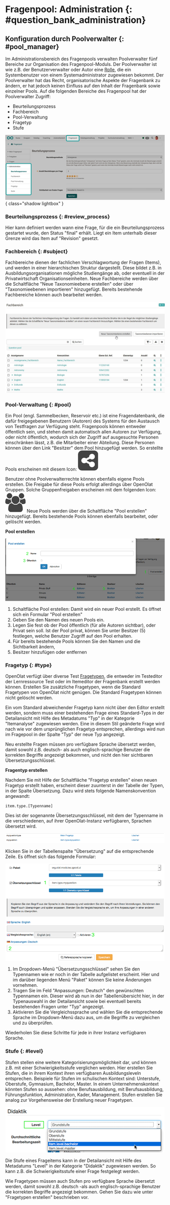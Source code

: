# Fragenpool: Administration {: #question_bank_administration}

## Konfiguration durch Poolverwalter {: #pool_manager}

Im Administrationsbereich des Fragenpools verwalten Poolverwalter fünf Bereiche zur Organisation des Fragenpool-Moduls.
Der Poolverwalter ist wie z.B. der Benutzerverwalter oder Autor eine [Rolle](../basic_concepts/Roles_Rights.de.md), die ein Systembenutzer von einem Systemadministrator zugewiesen bekommt. Der Poolverwalter hat das Recht, organisatorische Aspekte der Fragenbank zu ändern, er hat jedoch keinen Einfluss auf den Inhalt der Fragenbank sowie einzelner Pools. Auf die folgenden Bereiche des Fragenpool hat der Poolverwalter Zugriff:

  * Beurteilungsprozess
  * Fachbereich
  * Pool-Verwaltung
  * Fragetyp
  * Stufe

![question_bank_navigation_administration_v1_de.png](assets/question_bank_navigation_administration_v1_de.png){ class="shadow lightbox" }

###  Beurteilungsprozess {: #review_process}

Hier kann definiert werden wann eine Frage, für die ein Beurteilungsprozess gestartet wurde, den Status "final" erhält. Liegt ein Item unterhalb dieser Grenze wird das Item auf "Revision" gesetzt.

###  Fachbereich {: #subject}

Fachbereiche dienen der fachlichen Verschlagwortung der Fragen (Items), und werden in einer hierarchischen Struktur dargestellt. Diese bildet z.B. in Ausbildungsorganisationen mögliche Studiengänge ab, oder eventuell in der Privatwirtschaft Organisationseinheiten. Neue Fachbereiche werden über die Schaltfläche "Neue Taxonomieebene erstellen" oder über "Taxonomieebenen importieren" hinzugefügt. Bereits bestehende Fachbereiche können auch bearbeitet werden.

![](assets/Fragenpool_Taxonomie_erstellen.jpg)

###  Pool-Verwaltung {: #pool}

Ein Pool (engl. Sammelbecken, Reservoir etc.) ist eine Fragendatenbank, die dafür freigegebenen Benutzern (Autoren) des Systems für den Austausch von Testfragen zur Verfügung steht. Fragenpools können entweder öffentlich sein, und stehen damit automatisch allen Autoren zur Verfügung, oder nicht öffentlich, wodurch sich der Zugriff auf ausgesuchte Personen einschränken lässt, z.B. die Mitarbeiter einer Abteilung. Diese Personen können über den Link "Besitzer" dem Pool hinzugefügt werden. So erstellte Pools erscheinen mit diesem Icon:
![](assets/share_pool_64_0_434343_none.png)

Benutzer ohne Poolverwalterrechte können ebenfalls eigene Pools erstellen. Die Freigabe für diese Pools erfolgt allerdings über OpenOlat Gruppen.  Solche Gruppenfreigaben erscheinen mit dem folgenden Icon:
![](assets/group.png)
Neue Pools werden über die Schaltfläche "Pool erstellen" hinzugefügt. Bereits bestehende Pools können ebenfalls bearbeitet, oder gelöscht werden.

 **Pool erstellen**

![](assets/qb_pool_DE.gif)

  1. Schaltfläche Pool erstellen: Damit wird ein neuer Pool erstellt. Es öffnet sich ein Formular "Pool erstellen"
  2. Geben Sie den Namen des neuen Pools ein.
  3. Legen Sie fest ob der Pool öffentlich (für alle Autoren sichtbar), oder Privat sein soll. Ist der Pool privat, können Sie unter Besitzer (5) festlegen, welche Benutzer Zugriff auf den Pool erhalten.
  4. Für bereits bestehende Pools können Sie den Namen und die Sichtbarkeit ändern,
  5. Besitzer hinzufügen oder entfernen

###  Fragetyp {: #type}

OpenOlat verfügt über diverse Test [Fragetypen](../learningresources/Test_question_types.de.md), die entweder im Testeditor der Lernressource Test oder im Itemeditor der Fragenbank erstellt werden können. Erstellen Sie zusätzliche Fragetypen, wenn die Standard Fragetypen von OpenOlat nicht genügen. Die Standard Fragetypen können nicht gelöscht werden.

Ein vom Standard abweichender Fragetyp kann nicht über den Editor erstellt werden, sondern muss einer bestehenden Frage eines Standard-Typs in der Detailansicht mit Hilfe des Metadatums "Typ" in der Kategorie "Itemanalyse" zugewiesen werden. Eine in diesem Stil geänderte Frage wird nach wie vor dem ursprünglichen Fragetyp entsprechen, allerdings wird nun im Fragepool in der Spalte "Typ" der neue Typ angezeigt.

Neu erstellte Fragen müssen pro verfügbare Sprache übersetzt werden, damit sowohl z.B. deutsch- als auch englisch-sprachige Benutzer die korrekten Begriffe angezeigt bekommen, und nicht den hier sichtbaren Übersetzungsschlüssel.

**Fragentyp erstellen**

Nachdem Sie mit Hilfe der Schaltfläche "Fragetyp erstellen" einen neuen Fragetyp erstellt haben, erscheint dieser zuunterst in der Tabelle der Typen, in der Spalte Übersetzung. Dazu wird stets folgende Namenskonvention angewandt:

    
    
    item.type.[Typenname]

Dies ist der sogenannte Übersetzungsschlüssel, mit dem der Typenname in die
verschiedenen, auf ihrer OpenOlat-Instanz verfügbaren, Sprachen übersetzt
wird.

![](assets/qb_qtypes.gif)

Klicken Sie in der Tabellenspalte "Übersetzung" auf die entsprechende Zeile. Es öffnet sich das folgende Formular:

![](assets/qb_translate_DE.gif)

  1. Im Dropdown-Menü "Übersetzungsschlüssel" sehen Sie den Typennamen wie er noch in der Tabelle aufgelistet erscheint. Hier und im darüber liegenden Menü "Paket" können Sie keine Änderungen vornehmen.
  2. Tragen Sie im Feld "Anpassungen: Deutsch" den gewünschten Typennamen ein. Dieser wird ab nun in der Tabellenübersicht hier, in der Typenauswahl in der Detailansicht sowie bei eventuell bereits bestehenden Fragen unter "Typ" angezeigt.
  3. Aktivieren Sie die Vergleichssprache und wählen Sie die entsprechende Sprache im Dropdown-Menü dazu aus, um die Begriffe zu vergleichen und zu überprüfen.

Wiederholen Sie diese Schritte für jede in ihrer Instanz verfügbaren Sprache.

###  Stufe {: #level}

Stufen stellen eine weitere Kategorisierungsmöglichkeit dar, und können z.B. mit einer Schwierigkeitsstufe verglichen werden. Hier erstellen Sie Stufen, die in ihrem Kontext ihren verfügbaren Ausbildungsleveln entsprechen. Beispiele für Stufen im schulischen Kontext sind: Unterstufe, Oberstufe, Gymnasium, Bachelor, Master. In einem Unternehmenskontext könnten Stufen so aussehen: ohne Berufsausbildung, mit Berufsausbildung, Führungsfunktion, Administration, Kader, Management. Stufen erstellen Sie analog zur Vorgehensweise der Erstellung neuer Fragetypen.

![](assets/qb_det_edu_DE.gif)

Die Stufe eines Frageitems kann in der Detailansicht mit Hilfe des Metadatums "Level" in der Kategorie "Didaktik" zugewiesen werden. So kann z.B. die Schwierigkeitsstufe einer Frage festgelegt werden.

Wie Fragetypen müssen auch Stufen pro verfügbare Sprache übersetzt werden, damit sowohl z.B. deutsch -als auch englisch-sprachige Benutzer die korrekten Begriffe angezeigt bekommen. Gehen Sie dazu wie unter "Fragetypen erstellen" beschrieben vor.

